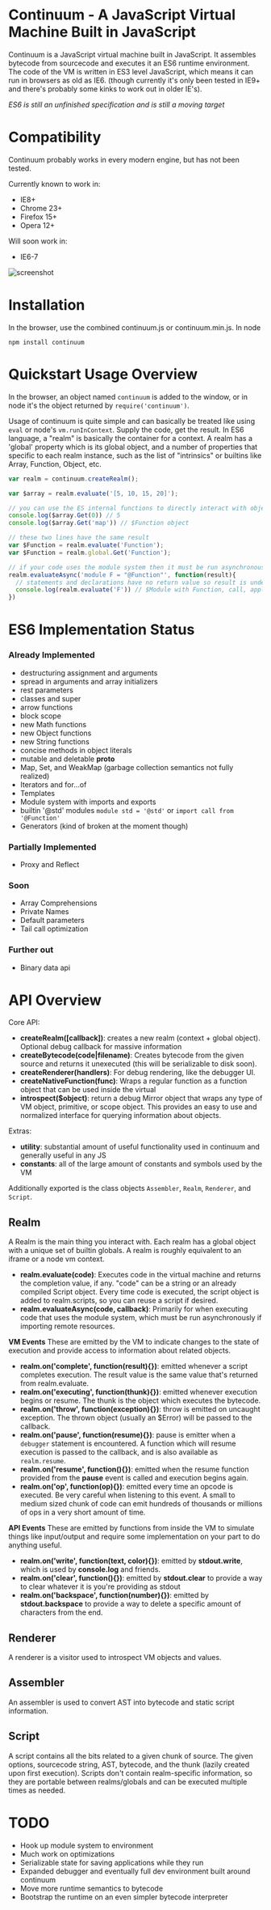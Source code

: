 # Continuum - A JavaScript Virtual Machine Built in JavaScript

Continuum is a JavaScript virtual machine built in JavaScript. It assembles bytecode from sourcecode and executes it an ES6 runtime environment. The code of the VM is written in ES3 level JavaScript, which means it can run in browsers as old as IE6. (though currently it's only been tested in IE9+ and there's probably some kinks to work out in older IE's).

*ES6 is still an unfinished specification and is still a moving target*

# Compatibility
Continuum probably works in every modern engine, but has not been tested.

Currently known to work in:

* IE8+
* Chrome 23+
* Firefox 15+
* Opera 12+

Will soon work in:

* IE6-7

![screenshot](https://raw.github.com/Benvie/continuum/gh-pages/docs/screenshot.png)

# Installation
In the browser, use the combined continuum.js or continuum.min.js. In node

    npm install continuum


# Quickstart Usage Overview
In the browser, an object named `continuum` is added to the window, or in node it's the object returned by `require('continuum')`.

Usage of continuum is quite simple and can basically be treated like using `eval` or node's `vm.runInContext`. Supply the code, get the result. In ES6 language, a "realm" is basically the container for a context. A realm has a 'global' property which is its global object, and a number of properties that specific to each realm instance, such as the list of "intrinsics" or builtins like Array, Function, Object, etc.

```javascript
var realm = continuum.createRealm();

var $array = realm.evaluate('[5, 10, 15, 20]');

// you can use the ES internal functions to directly interact with objects
console.log($array.Get(0)) // 5
console.log($array.Get('map')) // $Function object

// these two lines have the same result
var $Function = realm.evaluate('Function');
var $Function = realm.global.Get('Function');

// if your code uses the module system then it must be run asynchronously
realm.evaluateAsync('module F = "@Function"', function(result){
  // statements and declarations have no return value so result is undefined in this case, however...
  console.log(realm.evaluate('F')) // $Module with Function, call, apply, and bind (functional versions)
})
```

# ES6 Implementation Status

### Already Implemented

* destructuring assignment and arguments
* spread in arguments and array initializers
* rest parameters
* classes and super
* arrow functions
* block scope
* new Math functions
* new Object functions
* new String functions
* concise methods in object literals
* mutable and deletable __proto__
* Map, Set, and WeakMap (garbage collection semantics not fully realized)
* Iterators and for...of
* Templates
* Module system with imports and exports
* builtin '@std' modules `module std = '@std'` or `import call from '@Function'`
* Generators (kind of broken at the moment though)

### Partially Implemented
* Proxy and Reflect

### Soon
* Array Comprehensions
* Private Names
* Default parameters
* Tail call optimization

### Further out
* Binary data api


# API Overview
Core API:

* __createRealm([callback])__: creates a new realm (context + global object). Optional debug callback for massive information
* __createBytecode(code|filename)__: Creates bytecode from the given source and returns it unexecuted (this will be serializable to disk soon).
* __createRenderer(handlers)__: For debug rendering, like the debugger UI.
* __createNativeFunction(func)__: Wraps a regular function as a function object that can be used inside the virtual
* __introspect($object)__: return a debug Mirror object that wraps any type of VM object, primitive, or scope object. This provides an easy to use and normalized interface for querying information about objects.

Extras:

* __utility__: substantial amount of useful functionality used in continuum and generally useful in any JS
* __constants__: all of the large amount of constants and symbols used by the VM

Additionally exported is the class objects `Assembler`, `Realm`, `Renderer`, and `Script`.

## Realm ##
A Realm is the main thing you interact with. Each realm has a global object with a unique set of builtin globals. A realm is roughly equivalent to an iframe or a node vm context.

* __realm.evaluate(code)__: Executes code in the virtual machine and returns the completion value, if any. "code" can be a string or an already compiled Script object. Every time code is executed, the script object is added to realm.scripts, so you can reuse a script if desired.
* __realm.evaluateAsync(code, callback)__: Primarily for when executing code that uses the module system, which must be run asynchronously if importing remote resources.


__VM Events__
These are emitted by the VM to indicate changes to the state of execution and provide access to information about related objects.

* __realm.on('complete', function(result){})__: emitted whenever a script completes execution. The result value is the same value that's returned from realm.evaluate.
* __realm.on('executing', function(thunk){})__: emitted whenever execution begins or resume. The thunk is the object which executes the bytecode.
* __realm.on('throw', function(exception){})__: throw is emitted on uncaught exception. The thrown object (usually an $Error) will be passed to the callback.
* __realm.on('pause', function(resume){})__: pause is emitter when a `debugger` statement is encountered. A function which will resume execution is passed to the callback, and is also available as `realm.resume`.
* __realm.on('resume', function(){})__: emitted when the resume function provided from the __pause__ event is called and execution begins again.
* __realm.on('op', function(op){})__: emitted every time an opcode is executed. Be very careful when listening to this event. A small to medium sized chunk of code can emit hundreds of thousands or millions of ops in a very short amount of time.

__API Events__
These are emitted by functions from inside the VM to simulate things like input/output and require some implementation on your part to do anything useful.

* __realm.on('write', function(text, color){})__: emitted by __stdout.write__, which is used by __console.log__ and friends.
* __realm.on('clear', function(){})__: emitted by __stdout.clear__ to provide a way to clear whatever it is you're providing as stdout
* __realm.on('backspace', function(number){})__: emitted by __stdout.backspace__ to provide a way to delete a specific amount of characters from the end.

## Renderer ##
A renderer is a visitor used to introspect VM objects and values.

## Assembler ##
An assembler is used to convert AST into bytecode and static script information.

## Script ##
A script contains all the bits related to a given chunk of source. The given options, sourcecode string, AST, bytecode, and the thunk (lazily created upon first execution). Scripts don't contain realm-specific information, so they are portable between realms/globals and can be executed multiple times as needed.

# TODO
* Hook up module system to environment
* Much work on optimizations
* Serializable state for saving applications while they run
* Expanded debugger and eventually full dev environment built around continuum
* Move more runtime semantics to bytecode
* Bootstrap the runtime on an even simpler bytecode interpreter
